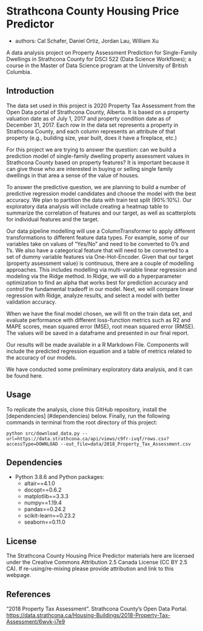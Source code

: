 # Strathcona County Housing Price Predictor
* authors: Cal Schafer, Daniel Ortiz, Jordan Lau, William Xu

A data analysis project on Property Assessment Prediction for Single-Family Dwellings in Strathcona County for DSCI 522 (Data Science Workflows); a course in the Master of Data Science program at the University of British Columbia.

## Introduction

The data set used in this project is 2020 Property Tax Assessment from the Open Data portal of Strathcona County, Alberta. It is based on a property valuation date as of July 1, 2017 and property condition date as of December 31, 2017. Each row in the data set represents a property in Strathcona County, and each column represents an attribute of that property (e.g., building size, year built, does it have a fireplace, etc.)

For this project we are trying to answer the question: can we build a prediction model of single-family dwelling property assessment values in Strathcona County based on property features? It is important because it can give those who are interested in buying or selling single family dwellings in that area a sense of the value of houses.

To answer the predictive question, we are planning to build a number of predictive regression model candidates and choose the model with the best accuracy. We plan to partition the data with train test split (90%:10%). Our exploratory data analysis will include creating a heatmap table to summarize the correlation of features and our target, as well as scatterplots for individual features and the target. 

Our data pipeline modelling will use a ColumnTransformer to apply different transformations to different feature data types. For example, some of our variables take on values of “Yes/No” and need to be converted to 0’s and 1’s. We also have a categorical feature that will need to be converted to a set of dummy variable features via One-Hot-Encoder. Given that our target (property assessment value) is continuous, there are a couple of modelling approaches. This includes modelling via multi-variable linear regression and modeling via the Ridge method. In Ridge, we will do a hyperparameter optimization to find an alpha that works best for prediction accuracy and control the fundamental tradeoff in our model. Next, we will compare linear regression with Ridge, analyze results, and select a model with better validation accuracy. 

When we have the final model chosen, we will fit on the train data set, and evaluate performance with different loss-function metrics such as R2 and MAPE scores, mean squared error (MSE), root mean squared error (RMSE). The values will be saved in a dataframe and presented in our final report.

Our results will be made available in a R Markdown File. Components will include the predicted regression equation and a table of metrics related to the accuracy of our models.

We have conducted some preliminary exploratory data analysis, and it can be found here.


## Usage
To replicate the analysis, clone this GitHub repository, install the [dependencies] (#dependencies) below. Finally, run the following commands in terminal from the root directory of this project:

```
python src/download_data.py --url=https://data.strathcona.ca/api/views/c9fr-ivqf/rows.csv?accessType=DOWNLOAD --out_file=data/2018_Property_Tax_Assessment.csv
```

## Dependencies
- Python 3.8.6 and Python packages:
   - altair==4.1.0
   - docopt==0.6.2
   - matplotlib==3.3.3
   - numpy==1.19.4
   - pandas==0.24.2
   - scikit-learn==0.23.2
   - seaborn==0.11.0

## License
The Strathcona County Housing Price Predictor materials here are licensed under the Creative Commons Attribution 2.5 Canada License (CC BY 2.5 CA). If re-using/re-mixing please provide attribution and link to this webpage.

## References
“2018 Property Tax Assessment”. Strathcona County’s Open Data Portal. <https://data.strathcona.ca/Housing-Buildings/2018-Property-Tax-Assessment/6wvk-j7e9>
